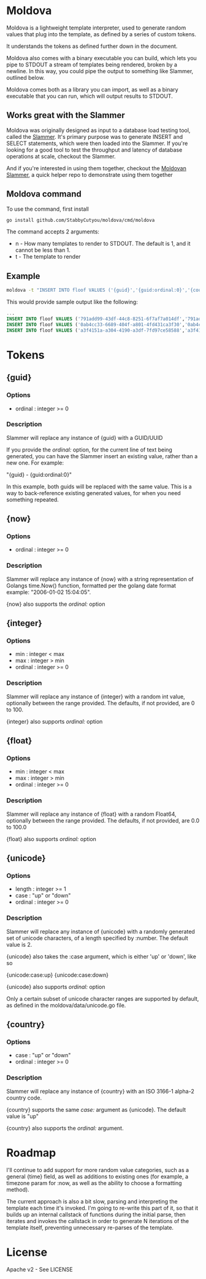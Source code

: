 # Moldova
Moldova is a lightweight template interpreter, used to generate random values that plug into the template, as defined by a series of custom tokens.

It understands the tokens as defined further down in the document.

Moldova also comes with a binary executable you can build, which lets you pipe to STDOUT a stream of templates being rendered, broken by a newline. In this way, you could pipe the output to something like Slammer, outlined below.

Moldova comes both as a library you can import, as well as a binary executable that you
can run, which will output results to STDOUT.

## Works great with the Slammer

Moldova was originally designed as input to a database load testing tool, called the [Slammer](https://github.com/StabbyCutyou/slammer). It's primary purpose was to
generate INSERT and SELECT statements, which were then loaded into the Slammer. If you're looking for a good tool to
test the throughput and latency of database operations at scale, checkout the Slammer.

And if you're interested in using them together, checkout the [Moldovan Slammer](http://github.com/StabbyCutyou/moldovan_slammer), a quick helper repo to
demonstrate using them together

## Moldova command

To use the command, first install

```bash
go install github.com/StabbyCutyou/moldova/cmd/moldova
```

The command accepts 2 arguments:

* n - How many templates to render to STDOUT. The default is 1, and it cannot be less than 1.
* t - The template to render

## Example

```bash
moldova -t "INSERT INTO floof VALUES ('{guid}','{guid:ordinal:0}','{country}',{int:min:-2000|max:0},{int:min:100|max:1000},{float:min:-1000.0|max:-540.0},{int:min:1|max:40},'{now}','{now:ordinal:0}','{country:case:up}',NULL,-3)" -n 100
```

This would provide sample output like the following:

```sql
...
INSERT INTO floof VALUES ('791add99-43df-44c8-8251-6f7af7a014df','791add99-43df-44c8-8251-6f7af7a014df','MU',-1540,392,-624.529332,39,'2016-01-24 23:42:49','2016-01-24 23:42:49','UN',NULL,-3)
INSERT INTO floof VALUES ('0ab4cc33-6689-404f-a801-4fd431ca3f30','0ab4cc33-6689-404f-a801-4fd431ca3f30','PL',-1707,112,-550.333145,1,'2016-01-24 23:42:49','2016-01-24 23:42:49','SS',NULL,-3)
INSERT INTO floof VALUES ('a3f4151a-a304-4190-a3df-7fd97ce58588','a3f4151a-a304-4190-a3df-7fd97ce58588','CM',-1755,569,-961.122173,25,'2016-01-24 23:42:49','2016-01-24 23:42:49','NE',NULL,-3)
```

# Tokens

## {guid}

### Options
* ordinal : integer >= 0

### Description

Slammer will replace any instance of {guid} with a GUID/UUID

If you provide the *ordinal:* option, for the current line of text being generated,
you can have the Slammer insert an existing value, rather than a new one. For
example:

"{guid} - {guid:ordinal:0}"

In this example, both guids will be replaced with the same value. This is a way
to back-reference existing generated values, for when you need something repeated.

## {now}

### Options
* ordinal : integer >= 0

### Description

Slammer will replace any instance of {now} with a string representation of Golangs
time.Now() function, formatted per the golang date format example: "2006-01-02 15:04:05".

{now} also supports the *ordinal:* option

## {integer}

### Options
* min : integer < max
* max : integer > min
* ordinal : integer >= 0

### Description

Slammer will replace any instance of {integer} with a random int value, optionally between the range provided. The defaults, if not provided, are 0 to 100.

{integer} also supports *ordinal:* option

## {float}

### Options
* min : integer < max
* max : integer > min
* ordinal : integer >= 0

### Description

Slammer will replace any instance of {float} with a random Float64, optionally between the range provided. The defaults, if not provided, are 0.0 to 100.0

{float} also supports *ordinal:* option

## {unicode}

### Options
* length : integer >= 1
* case : "up" or "down"
* ordinal : integer >= 0

### Description

Slammer will replace any instance of {unicode} with a randomly generated set of unicode
characters, of a length specified by :number. The default value is 2.

{unicode} also takes the :case argument, which is either 'up' or 'down', like so

{unicode:case:up}
{unicode:case:down}

{unicode} also supports *ordinal:* option

Only a certain subset of unicode character ranges are supported by default, as defined
in the moldova/data/unicode.go file.

## {country}

### Options
* case : "up" or "down"
* ordinal : integer >= 0

### Description

Slammer will replace any instance of {country} with an ISO 3166-1 alpha-2 country code.

{country} supports the same *case:* argument as {unicode}. The default value is "up"

{country} also supports the *ordinal:* argument.

# Roadmap

I'll continue to add support for more random value categories, such as a general {time} field, as well as additions to existing ones (for example, a timezone param for :now, as well as the ability to choose a formatting method).

The current approach is also a bit slow, parsing and interpreting the template each time it's invoked. I'm going to re-write this part of it, so that it builds up an internal callstack of functions during the initial parse, then iterates and invokes the callstack in order to generate N iterations of the template itself, preventing unnecessary re-parses of the template.

# License

Apache v2 - See LICENSE
